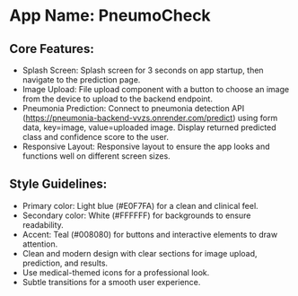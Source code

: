 # **App Name**: PneumoCheck

## Core Features:

- Splash Screen: Splash screen for 3 seconds on app startup, then navigate to the prediction page.
- Image Upload: File upload component with a button to choose an image from the device to upload to the backend endpoint.
- Pneumonia Prediction: Connect to pneumonia detection API (https://pneumonia-backend-vvzs.onrender.com/predict) using form data, key=image, value=uploaded image.  Display returned predicted class and confidence score to the user.
- Responsive Layout: Responsive layout to ensure the app looks and functions well on different screen sizes.

## Style Guidelines:

- Primary color: Light blue (#E0F7FA) for a clean and clinical feel.
- Secondary color: White (#FFFFFF) for backgrounds to ensure readability.
- Accent: Teal (#008080) for buttons and interactive elements to draw attention.
- Clean and modern design with clear sections for image upload, prediction, and results.
- Use medical-themed icons for a professional look.
- Subtle transitions for a smooth user experience.